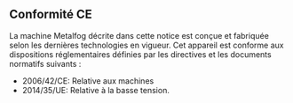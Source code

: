 ## Conformité CE

La machine Metalfog décrite dans cette notice est conçue et fabriquée selon les dernières technologies en vigueur. 
Cet appareil est conforme aux dispositions réglementaires définies par les directives et les documents normatifs suivants :

- 2006/42/CE: Relative aux machines
- 2014/35/UE: Relative à la basse tension.
